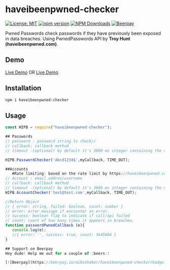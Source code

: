 # haveibeenpwned-checker
[![License: MIT](https://img.shields.io/badge/License-MIT-yellow.svg)](https://opensource.org/licenses/MIT)
[![npm version](https://img.shields.io/npm/v/haveibeenpwned-checker.svg?label=haveibeenpwned-checker)](https://www.npmjs.com/package/haveibeenpwned-checker)
[![NPM Downloads](https://img.shields.io/npm/dt/haveibeenpwned-checker.svg?style=flat)](https://www.npmjs.com/package/haveibeenpwned-checker)
[![Beerpay](https://beerpay.io/mikeshaker/haveibeenpwned-checker/badge.svg?style=plastic)](https://beerpay.io/mikeshaker/haveibeenpwned-checker)

Pwned Passwords check passwords if they have previously been exposed in data breaches.
Using PwnedPasswords API by **Troy Hunt (haveibeenpwned.com)**.

## Demo
[Live Demo](https://runkit.com/mikeshaker/5c5499162cc0b70012c1f73b)
OR 
[Live Demo](https://repl.it/@MikeShaker/haveibeenpwned-checker-v042)

## Installation

```sh
npm i haveibeenpwned-checker
```

## Usage
```js
const HIPB = require("haveibeenpwned-checker");

## Passwords
// password : password string to check//
// callback: callback method 
// timeout -(optional) by default it's 3000 ms integer containing the number of milliseconds to wait for a server to send response headers (and start the response body) before aborting the request.

HIPB.PasswordChecker('Abcd1234$',myCallback, TIME_OUT);

##Accounts
   #Rate limiting: based on the rate limit by https://haveibeenpwned.com (one per every 1500 milliseconds each from any given IP address)
// Account : email addres/username
// callback: callback method 
// timeout -(optional) by default it's 3000 ms integer containing the number of milliseconds to wait for a server to send response headers (and start the response body) before aborting the request.
HIPB.AccountChecker('test@test.com',myCallback, TIME_OUT);

//Return Object
// { error: string, failed: boolean, count: number }
// error: error message if encounter an error.
// success: boolean flag to indicate if call/api failed
// count: count of how many times it appears in breaches.
function passwordPwnedCallback (e){
   console.log(e);
   //{ error: '', success: true, count: 3645804 }
}

## Support on Beerpay
Hey dude! Help me out for a couple of :beers:!

[![Beerpay](https://beerpay.io/mikeshaker/haveibeenpwned-checker/badge.svg?style=beer-square)](https://beerpay.io/mikeshaker/haveibeenpwned-checker)  [![Beerpay](https://beerpay.io/mikeshaker/haveibeenpwned-checker/make-wish.svg?style=flat-square)](https://beerpay.io/mikeshaker/haveibeenpwned-checker?focus=wish)